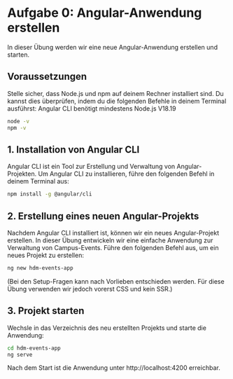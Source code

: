 # Aufgabe 0: Angular-Anwendung erstellen

In dieser Übung werden wir eine neue Angular-Anwendung erstellen und starten.

## Voraussetzungen

Stelle sicher, dass Node.js und npm auf deinem Rechner installiert sind. Du kannst dies überprüfen, indem du die folgenden Befehle in deinem Terminal ausführst:
Angular CLI benötigt mindestens Node.js V18.19

```bash
node -v
npm -v
```

## 1. Installation von Angular CLI

Angular CLI ist ein Tool zur Erstellung und Verwaltung von Angular-Projekten. Um Angular CLI zu installieren, führe den folgenden Befehl in deinem Terminal aus:
```bash
npm install -g @angular/cli
```

## 2. Erstellung eines neuen Angular-Projekts

Nachdem Angular CLI installiert ist, können wir ein neues Angular-Projekt erstellen. In dieser Übung entwickeln wir eine einfache Anwendung zur Verwaltung von Campus-Events. Führe den folgenden Befehl aus, um ein neues Projekt zu erstellen:
```bash
ng new hdm-events-app
```
(Bei den Setup-Fragen kann nach Vorlieben entschieden werden. Für diese Übung verwenden wir jedoch vorerst CSS und kein SSR.)

## 3. Projekt starten
Wechsle in das Verzeichnis des neu erstellten Projekts und starte die Anwendung:
```bash
cd hdm-events-app
ng serve
```
Nach dem Start ist die Anwendung unter http://localhost:4200 erreichbar.
